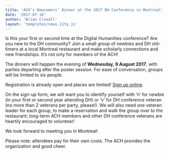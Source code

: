 ```yaml
---
title: 'ACH’s Newcomers’ Dinner at the 2017 DH Conference in Montreal'
date: '2017-07-18'
author: 'Brian Croxall'
layout: 'templates/news.11ty.js'
---
```

Is this your first or second time at the Digital Humanities conference? Are you new to the DH community? Join a small group of newbies and DH old-timers at a local Montreal restaurant and make scholarly connections and new friendships. It’s not only for members of the ACH!

The dinners will happen the evening of **Wednesday, 9 August 2017**, with parties departing after the poster session. For ease of conversation, groups will be limited to six people.

Registration is already open and places are limited! [Sign up online](http://bit.ly/ACHdinner17).

On the sign-up form, we will want you to identify yourself with ‘n’ for newbie (in your first or second year attending DH) or ‘v’ for DH conference veteran (no more than 2 veterans per party, please!). We will also need one veteran leader for each group, to make a reservation and walk the group over to the restaurant; long-term ACH members and other DH conference veterans are heartily encouraged to volunteer!

We look forward to meeting you in Montreal!

Please note: attendees pay for their own costs. The ACH provides the organization and good cheer.
